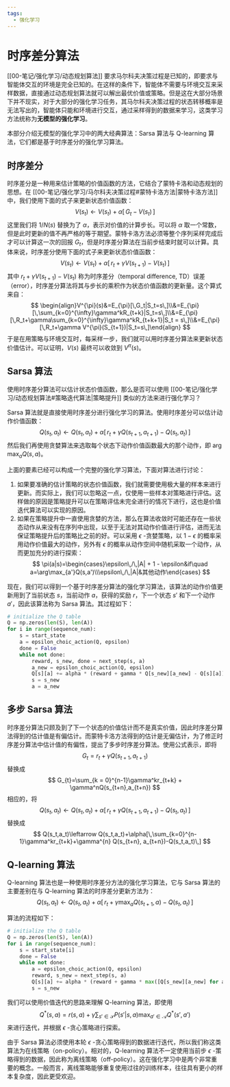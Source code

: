 ```yaml
---
tags:
  - 强化学习
---
```

# 时序差分算法

[[00-笔记/强化学习/动态规划算法]] 要求马尔科夫决策过程是已知的，即要求与智能体交互的环境是完全已知的。在这样的条件下，智能体不需要与环境交互来采样数据，直接通过动态规划算法就可以解出最优价值或策略。但是这在大部分场景下并不现实，对于大部分的强化学习任务，其马尔科夫决策过程的状态转移概率是无法写出的，智能体只能和环境进行交互，通过采样得到的数据来学习，这类学习方法统称为**无模型的强化学习**。

本部分介绍无模型的强化学习中的两大经典算法：Sarsa 算法与 Q-learning 算法，它们都是基于时序差分的强化学习算法。

## 时序差分

时序差分是一种用来估计策略的价值函数的方法，它结合了蒙特卡洛和动态规划的思想。在 [[00-笔记/强化学习/马尔科夫决策过程#蒙特卡洛方法|蒙特卡洛方法]] 中，我们使用下面的式子来更新状态价值函数：
$$
V(s_t) \leftarrow V(s_t) + \alpha[\,G_t - V(s_t)\,]
$$
这里我们将 $1/N(s)$ 替换为了 $\alpha$，表示对价值的计算步长。可以将 $\alpha$ 取一个常数，但是此时更新的值不再严格的等于期望。蒙特卡洛方法必须等整个序列采样完成后才可以计算这一次的回报 $G_t$，但是时序差分算法在当前步结束时就可以计算。具体来说，时序差分使用下面的式子来更新状态价值函数：
$$
V(s_t)\leftarrow V(s_t)+\alpha[\,r_t + \gamma V(s_{t+1}) - V(s_t)\,]
$$
其中 $r_t +\gamma V(s_{t+1}) - V(s_t)$ 称为时序差分（temporal difference, TD）误差（error），时序差分算法将其与步长的乘积作为状态价值函数的更新量。这个算式来自：
$$
\begin{align}V^{\pi}(s)&=E_{\pi}[\,G_t|S_t=s\,]\\&=E_{\pi}[\,\sum_{k=0}^{\infty}\gamma^kR_{t+k}|S_t=s\,]\\&=E_{\pi}[\,R_t+\gamma\sum_{k=0}^{\infty}\gamma^kR_{t+k+1}|S_t = s\,]\\&=E_{\pi}[\,R_t+\gamma V^{\pi}(S_{t+1})|S_t=s\,]\end{align}
$$
于是在用策略与环境交互时，每采样一步，我们就可以用时序差分算法来更新状态价值估计。可以证明，$V(s)$ 最终可以收敛到 $V^{\pi}(s)$。

## Sarsa 算法

使用时序差分算法可以估计状态价值函数，那么是否可以使用 [[00-笔记/强化学习/动态规划算法#策略迭代算法|策略提升]] 类似的方法来进行强化学习？

Sarsa 算法就是直接使用时序差分进行强化学习的算法。使用时序差分可以估计动作价值函数：
$$
Q(s_t,a_t)\leftarrow Q(s_t,a_t)+\alpha[\,r_t+\gamma Q(s_{t+1}, a_{t+1})-Q(s_t,a_t)\,]
$$
然后我们再使用贪婪算法来选取每个状态下动作价值函数最大的那个动作，即 $\arg\max_aQ(s,a)$。

上面的要素已经可以构成一个完整的强化学习算法，下面对算法进行讨论：
1. 如果要准确的估计策略的状态价值函数，我们就需要使用极大量的样本来进行更新。而实际上，我们可以忽略这一点，仅使用一些样本对策略进行评估。这样做的原因是策略提升可以在策略评估未完全进行的情况下进行，这也是价值迭代算法可以实现的原因。
2. 如果在策略提升中一直使用贪婪的方法，那么在算法收敛时可能还存在一些状态动作从来没有在序列中出现，以至于无法对其动作价值进行评估，进而无法保证策略提升后的策略比之前的好。可以采用 $\epsilon$ -贪婪策略，以 $1-\epsilon$ 的概率采用动作价值最大的动作，另外有 $\epsilon$ 的概率从动作空间中随机采取一个动作，从而更加充分的进行探索：
$$
\pi(a|s)=\begin{cases}\epsilon\,/\,|A| + 1 - \epsilon&if\quad a=\arg\max_{a'}Q(s,a')\\\epsilon\,/\,|A|&其他动作\end{cases}
$$

现在，我们可以得到一个基于时序差分算法的强化学习算法，该算法的动作价值更新用到了当前状态 $s$，当前动作 $a$，获得的奖励 $r$，下一个状态 $s'$ 和下一个动作 $a'$，因此该算法称为 Sarsa 算法。其过程如下：
```python
# initialize the Q table
Q = np.zeros(len(S), len(A))
for i in range(sequence_num):
	s = start_state
	a = epsilon_choic_action(Q, epsilon)
	done = False
	while not done:
		reward, s_new, done = next_step(s, a)
		a_new = epsilon_choic_action(Q, epsilon)
		Q[s][a] += alpha * (reward + gamma * Q[s_new][a_new] - Q[s][a])
		s = s_new
		a = a_new
```

## 多步 Sarsa 算法

时序差分算法只顾及到了下一个状态的价值估计而不是真实价值，因此时序差分算法得到的估计值是有偏估计。而蒙特卡洛方法得到的估计是无偏估计，为了修正时序差分算法中估计值的有偏性，提出了多步时序差分算法。使用公式表示，即将
$$
G_{t}=r_t+\gamma Q(s_{t+1},a_{t+1})
$$
替换成
$$
G_{t}=\sum_{k = 0}^{n-1}\gamma^kr_{t+k} + \gamma^nQ(s_{t+n},a_{t+n})
$$
相应的，将
$$
Q(s_t,a_t)\leftarrow Q(s_t,a_t)+\alpha[\,r_t+\gamma Q(s_{t+1}, a_{t+1})-Q(s_t,a_t)\,]
$$
替换成
$$
Q(s_t,a_t)\leftarrow Q(s_t,a_t)+\alpha[\,\sum_{k=0}^{n-1}\gamma^kr_{t+k}+\gamma^{n} Q(s_{t+n}, a_{t+n})-Q(s_t,a_t)\,]
$$

## Q-learning 算法

Q-learning 算法也是一种使用时序差分方法的强化学习算法，它与 Sarsa 算法的主要差别在与 Q-learning 算法的时序差分更新方法为：
$$
Q(s_t,a_t)\leftarrow Q(s_t,a_t)+\alpha[\,r_t+\gamma\max_a Q(s_{t+1}, a)-Q(s_t,a_t)\,]
$$

算法的流程如下：
```python
# initialize the Q table
Q = np.zeros(len(S), len(A))
for i in range(sequence_num):
	s = start_state[i]
	done = False
	while not done:
		a = epsilon_choic_action(Q, epsilon)
		reward, s_new = next_step(s, a)
		Q[s][a] += alpha * (reward + gamma * max([Q[s_new][a_new] for a_new in A]) - Q[s][a])
		s = s_new
```

我们可以使用价值迭代的思路来理解 Q-learning 算法，即使用
$$
Q^*(s,a)=r(s,a)+\gamma\sum_{s'\in\mathcal S}P(s'|s,a)\max_{a'\in\mathcal A}Q^*(s',a')
$$
来进行迭代，并根据 $\epsilon$ -贪心策略进行探索。

由于 Sarsa 算法必须使用本轮 $\epsilon$ -贪心策略得到的数据进行迭代，所以我们称这类算法为在线策略（on-policy）。相对的，Q-learning 算法不一定使用当前步 $\epsilon$ -策略得到的数据，因此称为离线策略（off-policy）。这在强化学习中是两个非常重要的概念。一般而言，离线策略能够重复使用过往的训练样本，往往具有更小的样本复杂度，因此更受欢迎。